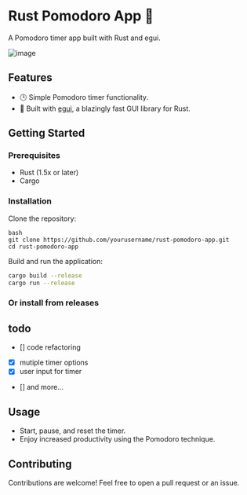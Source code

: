 # Rust Pomodoro App 🍅

A Pomodoro timer app built with Rust and egui.


![image](https://github.com/chiefdinkan/Pom/assets/87846149/9d9d1a39-26fa-4842-ad62-aa37c172c2e3)

## Features

- 🕒 Simple Pomodoro timer functionality.
- 🎨 Built with [egui](https://github.com/emilk/egui), a blazingly fast GUI library for Rust.


## Getting Started

### Prerequisites

- Rust (1.5x or later)
- Cargo

### Installation

Clone the repository:

```
bash
git clone https://github.com/yourusername/rust-pomodoro-app.git
cd rust-pomodoro-app
```


Build and run the application:

```bash
cargo build --release
cargo run --release
```

### Or install from releases

## todo
- [] code refactoring
- [x] mutiple timer options
- [x] user input for timer
- [] and more...

## Usage

- Start, pause, and reset the timer.
- Enjoy increased productivity using the Pomodoro technique.

## Contributing

Contributions are welcome! Feel free to open a pull request or an issue.
